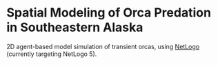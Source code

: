 # Spatial Modeling of Orca Predation in Southeastern Alaska

2D agent-based model simulation of transient orcas, using [NetLogo](https://ccl.northwestern.edu/netlogo/) (currently targeting NetLogo 5).
